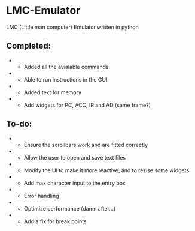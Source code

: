 # LMC-Emulator
LMC (Little man computer) Emulator written in python

## Completed: 
* - Added all the avialable commands
* - Able to run instructions in the GUI
* - Added text for memory
* - Add widgets for PC, ACC, IR and AD (same frame?)

## To-do:
* - Ensure the scrollbars work and are fitted correctly
* - Allow the user to open and save text files
* - Modify the UI to make it more reactive, and to rezise some widgets
* - Add max character input to the entry box
* - Error handling
* - Optimize performance (damn after...)
* - Add a fix for break points

